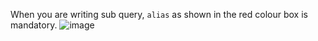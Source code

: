 When you are writing sub query, `alias` as shown in the red colour box is mandatory.
![image](https://github.com/user-attachments/assets/384ba58a-5c04-40bd-8797-1c5fecd9d494)

